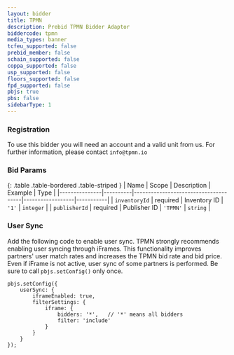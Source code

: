 ```yaml
---
layout: bidder
title: TPMN
description: Prebid TPMN Bidder Adaptor
biddercode: tpmn
media_types: banner
tcfeu_supported: false
prebid_member: false
schain_supported: false
coppa_supported: false
usp_supported: false
floors_supported: false
fpd_supported: false
pbjs: true
pbs: false
sidebarType: 1
---
```



### Registration

To use this bidder you will need an account and a valid unit from us.
For further information, please contact `info@tpmn.io`

### Bid Params

{: .table .table-bordered .table-striped }
| Name          | Scope    | Description                          | Example          | Type      |
|---------------|----------|--------------------------------------|------------------|-----------|
| `inventoryId` | required | Inventory ID                         | `'1'`            | `integer` |
| `publisherId` | required | Publisher ID                         | `'TPMN'`         | `string`  |

### User Sync

Add the following code to enable user sync.
TPMN strongly recommends enabling user syncing through iFrames.
This functionality improves partners' user match rates and increases the TPMN bid rate and bid price.
Even if iFrame is not active, user sync of some partners is performed.
Be sure to call `pbjs.setConfig()` only once.

```
pbjs.setConfig({
    userSync: {
        iframeEnabled: true,
        filterSettings: {
            iframe: {
                bidders: '*',   // '*' means all bidders
                filter: 'include'
            }
        }
    }
});
```

